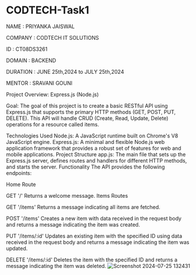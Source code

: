 # CODTECH-Task1

NAME : PRIYANKA JAISWAL

COMPANY : CODTECH IT SOLUTIONS

ID : CT08DS3261

DOMAIN : BACKEND

DURATION : JUNE 25th,2024 to JULY 25th,2024

MENTOR : SRAVANI GOUNI


Project Overview: Express.js (Node.js)

Goal:
The goal of this project is to create a basic RESTful API using Express.js that supports the primary HTTP methods (GET, POST, PUT, DELETE). This API will handle CRUD (Create, Read, Update, Delete) operations for a resource called items.

Technologies Used
Node.js: A JavaScript runtime built on Chrome's V8 JavaScript engine.
Express.js: A minimal and flexible Node.js web application framework that provides a robust set of features for web and mobile applications.
Project Structure
app.js: The main file that sets up the Express.js server, defines routes and handlers for different HTTP methods, and starts the server.
Functionality
The API provides the following endpoints:

Home Route

GET '/'
Returns a welcome message.
Items Routes

GET '/items'
Returns a message indicating all items are fetched.

POST '/items'
Creates a new item with data received in the request body and returns a message indicating the item was created.

PUT '/items/:id'
Updates an existing item with the specified ID using data received in the request body and returns a message indicating the item was updated.

DELETE '/items/:id'
Deletes the item with the specified ID and returns a message indicating the item was deleted.
![Screenshot 2024-07-25 132431](https://github.com/user-attachments/assets/ed997600-fadd-4955-8f8c-fb25b7a4b93d)


